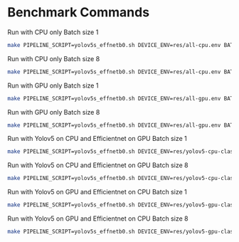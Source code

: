 # Benchmark Commands

Run with CPU only Batch size 1

```bash
make PIPELINE_SCRIPT=yolov5s_effnetb0.sh DEVICE_ENV=res/all-cpu.env BATCH_SIZE=1 RESULTS_DIR=cpu benchmark-stream-density
```

Run with CPU only Batch size 8

```bash
make PIPELINE_SCRIPT=yolov5s_effnetb0.sh DEVICE_ENV=res/all-cpu.env BATCH_SIZE=8 RESULTS_DIR=cpubatch8 benchmark-stream-density
```

Run with GPU only Batch size 1

```bash
make PIPELINE_SCRIPT=yolov5s_effnetb0.sh DEVICE_ENV=res/all-gpu.env BATCH_SIZE=1 RESULTS_DIR=gpu benchmark-stream-density 
```

Run with GPU only Batch size 8

```bash
make PIPELINE_SCRIPT=yolov5s_effnetb0.sh DEVICE_ENV=res/all-gpu.env BATCH_SIZE=8 RESULTS_DIR=gpubatch8 benchmark-stream-density 
```

Run with Yolov5 on CPU and Efficientnet on GPU Batch size 1

```bash
make PIPELINE_SCRIPT=yolov5s_effnetb0.sh DEVICE_ENV=res/yolov5-cpu-class-gpu.env BATCH_SIZE=1 RESULTS_DIR=yolocpuclassgpu benchmark-stream-density 
```

Run with Yolov5 on CPU and Efficientnet on GPU Batch size 8

```bash
make PIPELINE_SCRIPT=yolov5s_effnetb0.sh DEVICE_ENV=res/yolov5-cpu-class-gpu.env BATCH_SIZE=8 RESULTS_DIR=yolocpuclassgpubatch8 benchmark-stream-density 
```

Run with Yolov5 on GPU and Efficientnet on CPU Batch size 1

```bash
make PIPELINE_SCRIPT=yolov5s_effnetb0.sh DEVICE_ENV=res/yolov5-gpu-class-cpu.env BATCH_SIZE=1 RESULTS_DIR=yologpuclasscpu benchmark-stream-density 
```

Run with Yolov5 on GPU and Efficientnet on CPU Batch size 8

```bash
make PIPELINE_SCRIPT=yolov5s_effnetb0.sh DEVICE_ENV=res/yolov5-gpu-class-cpu.env BATCH_SIZE=8 RESULTS_DIR=yologpuclasscpubatch8 benchmark-stream-density 
```
